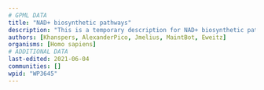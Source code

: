 ```yaml
---
# GPML DATA
title: "NAD+ biosynthetic pathways"
description: "This is a temporary description for NAD+ biosynthetic pathways"
authors: [Khanspers, AlexanderPico, Jmelius, MaintBot, Eweitz]
organisms: [Homo sapiens]
# ADDITIONAL DATA
last-edited: 2021-06-04
communities: []
wpid: "WP3645"
---
```

